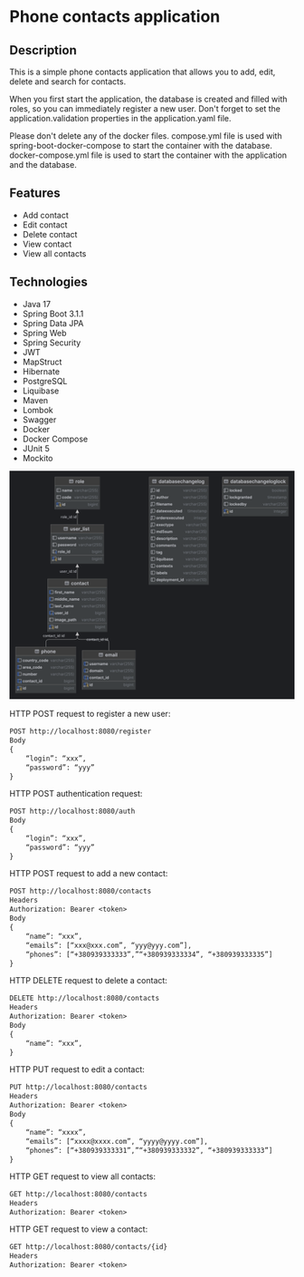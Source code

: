 # Phone contacts application

## Description
This is a simple phone contacts application that allows you to add, edit, delete and search for contacts.

When you first start the application, the database is created and filled with roles, so you can immediately register a new user.
Don't forget to set the application.validation properties in the application.yaml file.

Please don't delete any of the docker files. compose.yml file is used with spring-boot-docker-compose to start the container with the database.
docker-compose.yml file is used to start the container with the application and the database.

## Features
- Add contact
- Edit contact
- Delete contact
- View contact
- View all contacts

## Technologies
- Java 17
- Spring Boot 3.1.1
- Spring Data JPA
- Spring Web
- Spring Security
- JWT
- MapStruct
- Hibernate
- PostgreSQL
- Liquibase
- Maven
- Lombok
- Swagger
- Docker
- Docker Compose
- JUnit 5
- Mockito

![contacts.png](contacts.png)

HTTP POST request to register a new user:
```
POST http://localhost:8080/register
Body
{
    “login”: “xxx”,
    “password”: “yyy”
}
```

HTTP POST authentication request:
```
POST http://localhost:8080/auth
Body
{
    “login”: “xxx”,
    “password”: “yyy”
}
```

HTTP POST request to add a new contact:
```
POST http://localhost:8080/contacts
Headers
Authorization: Bearer <token>
Body
{   
    “name”: “xxx”,
    “emails”: [“xxx@xxx.com”, “yyy@yyy.com”],
    “phones”: [“+380939333333”,”“+380939333334”, “+380939333335”]
}
```

HTTP DELETE request to delete a contact:
```
DELETE http://localhost:8080/contacts
Headers
Authorization: Bearer <token>
Body
{   
    “name”: “xxx”,
}
```

HTTP PUT request to edit a contact:
```
PUT http://localhost:8080/contacts
Headers
Authorization: Bearer <token>
Body
{   
    “name”: “xxxx”,
    “emails”: [“xxxx@xxxx.com”, “yyyy@yyyy.com”],
    “phones”: [“+380939333331”,”“+380939333332”, “+380939333333”]
}
```

HTTP GET request to view all contacts:
```
GET http://localhost:8080/contacts
Headers
Authorization: Bearer <token>
```

HTTP GET request to view a contact:
```
GET http://localhost:8080/contacts/{id}
Headers
Authorization: Bearer <token>
```